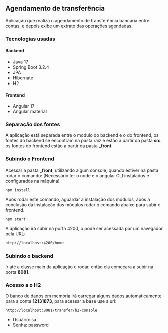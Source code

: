 ## Agendamento de transferência

Aplicação que realiza u agendamento de transferência bancária entre contas, e depois exibe um extrato das operações 
agendadas.

### Tecnologias usadas

#### Backend
- Java 17
- Spring Boot 3.2.4
- JPA
- Hibernate
- H2

#### Frontend
- Angular 17
- Angular material 

### Separação dos fontes

A aplicação está separada entre o modulo do backend e o do frontend, os fontes do backend se encontram na pasta raiz e 
estão a partir da pasta **src**, os fontes do frontend estão a partir da pasta **_front**.

### Subindo o Frontend

Acessar a pasta **_front**, utilizando algum console, quando estiver na pasta rodar o comando: (Necessário ter o node e o 
angular CLI instalados e configurados na máquina)

    npm install

Após rodar este comando, aguardar a instalação dos módulos, após a conclusão da instalação dos módulos rodar o comando
abaixo para subir o frontend.

    npm start

A aplicação irá subir na porta 4200, o pode ser acessada por um navegador pela URL:

    http://localhost:4200/home

### Subindo o backend 

Ir até a classe main da aplicação e rodar, então ela começara a subir na porta **8081**.

### Acesso a o H2

O banco de dados em memória irá carregar alguns dados automaticamente para a conta **12131873**, para acessar a base 
use a url: 

    http://localhost:8081/transfer/h2-console

- Usuário: sa
- Senha: password